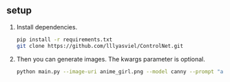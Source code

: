 ## setup

1. Install dependencies.

    ```bash
    pip install -r requirements.txt
    git clone https://github.com/lllyasviel/ControlNet.git
    ```

2. Then you can generate images. The kwargs parameter is optional.

    ```bash
    python main.py --image-uri anime_girl.png --model canny --prompt "anime girl" --steps 50 --kwargs '{"low_threshold" : 150, "high_threshold":200}'
    ```